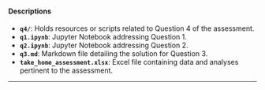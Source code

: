 #### **Descriptions**
- **`q4/`**: Holds resources or scripts related to Question 4 of the assessment.
- **`q1.ipynb`**: Jupyter Notebook addressing Question 1.
- **`q2.ipynb`**: Jupyter Notebook addressing Question 2.
- **`q3.md`**: Markdown file detailing the solution for Question 3.
- **`take_home_assessment.xlsx`**: Excel file containing data and analyses pertinent to the assessment.

---
